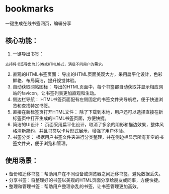 # bookmarks
一键生成在线书签网页，编辑分享


## 核心功能：

1.	 一键导出书签：

	支持将书签导出为JSON或HTML格式，满足不同用户的需求。
2.	直观的HTML书签页面：
	导出的HTML页面美观大方，采用扁平化设计，色彩鲜艳、布局简洁，提升视觉体验。
3.	自动获取网站图标：
	导出的HTML页面中，每个书签都自动获取并显示相应网站的favicon，让书签列表更加直观和生动。
4.	侧边栏导航：
	HTML书签页面配有左侧固定的书签文件夹导航栏，便于快速浏览和查找特定书签。
5.	直接在新标签页打开HTML文件：
	除了下载到本地，用户还可以选择直接在新标签页中打开生成的HTML书签页面，方便快捷。
6.	简洁的UI设计：
	页面采用扁平化设计，取消了多余的阴影和描边效果，整体风格清新简约，并且书签以卡片形式展示，增强了用户体验。
7.	书签分类：
	根据用户书签文件夹进行分类整理，并在侧边栏显示所有非空的书签文件夹，便于浏览和管理。

## 使用场景：

•	备份和迁移书签：帮助用户在不同设备或浏览器之间迁移书签，避免数据丢失。
•	分享书签：将整理好的书签以美观的HTML页面分享给朋友或同事，方便快捷。
•	整理和管理书签：帮助用户整理杂乱的书签，让书签管理更加高效。

